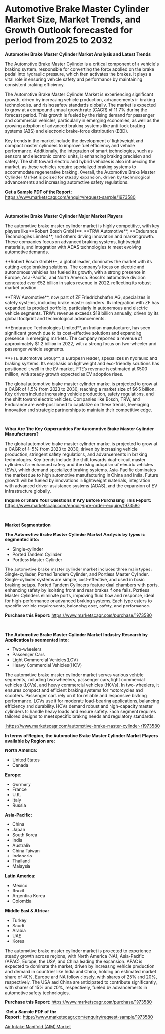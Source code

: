 <p><h1>Automotive Brake Master Cylinder Market Size, Market Trends, and Growth Outlook forecasted for period from 2025 to 2032</h1></p><p><strong>Automotive Brake Master Cylinder Market Analysis and Latest Trends</strong></p>
<p><p>The Automotive Brake Master Cylinder is a critical component of a vehicle's braking system, responsible for converting the force applied on the brake pedal into hydraulic pressure, which then activates the brakes. It plays a vital role in ensuring vehicle safety and performance by maintaining consistent braking efficiency.</p><p>The Automotive Brake Master Cylinder Market is experiencing significant growth, driven by increasing vehicle production, advancements in braking technologies, and rising safety standards globally. The market is expected to grow at a compound annual growth rate (CAGR) of 11.7% during the forecast period. This growth is fueled by the rising demand for passenger and commercial vehicles, particularly in emerging economies, as well as the growing adoption of advanced braking systems like anti-lock braking systems (ABS) and electronic brake-force distribution (EBD).</p><p>Key trends in the market include the development of lightweight and compact master cylinders to improve fuel efficiency and vehicle performance. Additionally, the integration of smart technologies, such as sensors and electronic control units, is enhancing braking precision and safety. The shift toward electric and hybrid vehicles is also influencing the market, as these vehicles require specialized braking systems to accommodate regenerative braking. Overall, the Automotive Brake Master Cylinder Market is poised for steady expansion, driven by technological advancements and increasing automotive safety regulations.</p></p>
<p><strong>Get a Sample PDF of the Report:&nbsp;</strong> <a href="https://www.marketscagr.com/enquiry/request-sample/1973580?utm_campaign=1848&utm_medium=2&utm_source=Github&utm_content=ia&utm_term=24012025&utm_id=automotive-brake-master-cylinder">https://www.marketscagr.com/enquiry/request-sample/1973580</a></p>
<p>&nbsp;</p>
<p><strong>Automotive Brake Master Cylinder Major Market Players</strong></p>
<p><p>The automotive brake master cylinder market is highly competitive, with key players like **Robert Bosch GmbH**, **TRW Automotive**, **Endurance Technologies Limited**, and others driving innovation and market growth. These companies focus on advanced braking systems, lightweight materials, and integration with ADAS technologies to meet evolving automotive demands.</p><p>**Robert Bosch GmbH**, a global leader, dominates the market with its cutting-edge braking solutions. The company’s focus on electric and autonomous vehicles has fueled its growth, with a strong presence in Europe, Asia-Pacific, and North America. Bosch’s automotive division generated over €52 billion in sales revenue in 2022, reflecting its robust market position.</p><p>**TRW Automotive**, now part of ZF Friedrichshafen AG, specializes in safety systems, including brake master cylinders. Its integration with ZF has expanded its product portfolio, particularly in autonomous and electric vehicle segments. TRW’s revenue exceeds $18 billion annually, driven by its global footprint and technological advancements.</p><p>**Endurance Technologies Limited**, an Indian manufacturer, has seen significant growth due to its cost-effective solutions and expanding presence in emerging markets. The company reported a revenue of approximately $1.2 billion in 2022, with a strong focus on two-wheeler and passenger vehicle segments.</p><p>**FTE automotive Group**, a European leader, specializes in hydraulic and braking systems. Its emphasis on lightweight and eco-friendly solutions has positioned it well in the EV market. FTE’s revenue is estimated at $500 million, with steady growth expected as EV adoption rises.</p><p>The global automotive brake master cylinder market is projected to grow at a CAGR of 4.5% from 2023 to 2030, reaching a market size of $6.5 billion. Key drivers include increasing vehicle production, safety regulations, and the shift toward electric vehicles. Companies like Bosch, TRW, and Endurance are well-positioned to capitalize on these trends, leveraging innovation and strategic partnerships to maintain their competitive edge.</p></p>
<p>&nbsp;</p>
<p><strong>What Are The Key Opportunities For Automotive Brake Master Cylinder Manufacturers?</strong></p>
<p><p>The global automotive brake master cylinder market is projected to grow at a CAGR of 4-5% from 2023 to 2030, driven by increasing vehicle production, stringent safety regulations, and advancements in braking technologies. Key trends include the shift towards dual-circuit master cylinders for enhanced safety and the rising adoption of electric vehicles (EVs), which demand specialized braking systems. Asia-Pacific dominates the market due to high automotive manufacturing in China and India. Future growth will be fueled by innovations in lightweight materials, integration with advanced driver-assistance systems (ADAS), and the expansion of EV infrastructure globally.</p></p>
<p><strong>Inquire or Share Your Questions If Any Before Purchasing This Report:</strong> <a href="https://www.marketscagr.com/enquiry/pre-order-enquiry/1973580?utm_campaign=1848&utm_medium=2&utm_source=Github&utm_content=ia&utm_term=24012025&utm_id=automotive-brake-master-cylinder">https://www.marketscagr.com/enquiry/pre-order-enquiry/1973580</a></p>
<p>&nbsp;</p>
<p><strong>Market Segmentation</strong></p>
<p><strong>The Automotive Brake Master Cylinder Market Analysis by types is segmented into:</strong></p>
<p><ul><li>Single-cylinder</li><li>Ported Tandem Cylinder</li><li>Portless Master Cylinder</li></ul></p>
<p><p>The automotive brake master cylinder market includes three main types: Single-cylinder, Ported Tandem Cylinder, and Portless Master Cylinder. Single-cylinder systems are simple, cost-effective, and used in basic braking setups. Ported Tandem Cylinders feature dual chambers with ports, enhancing safety by isolating front and rear brakes if one fails. Portless Master Cylinders eliminate ports, improving fluid flow and response, ideal for high-performance or advanced braking systems. Each type caters to specific vehicle requirements, balancing cost, safety, and performance.</p></p>
<p><strong>Purchase this Report:&nbsp;</strong><a href="https://www.marketscagr.com/purchase/1973580?utm_campaign=1848&utm_medium=2&utm_source=Github&utm_content=ia&utm_term=24012025&utm_id=automotive-brake-master-cylinder">https://www.marketscagr.com/purchase/1973580</a></p>
<p>&nbsp;</p>
<p><strong>The Automotive Brake Master Cylinder Market Industry Research by Application is segmented into:</strong></p>
<p><ul><li>Two-wheelers</li><li>Passenger Cars</li><li>Light Commercial Vehicles(LCV)</li><li>Heavy Commercial Vehicles(HCV)</li></ul></p>
<p><p>The automotive brake master cylinder market serves various vehicle segments, including two-wheelers, passenger cars, light commercial vehicles (LCVs), and heavy commercial vehicles (HCVs). In two-wheelers, it ensures compact and efficient braking systems for motorcycles and scooters. Passenger cars rely on it for reliable and responsive braking performance. LCVs use it for moderate load-bearing applications, balancing efficiency and durability. HCVs demand robust and high-capacity master cylinders to handle heavy loads and ensure safety. Each segment requires tailored designs to meet specific braking needs and regulatory standards.</p></p>
<p><a href="https://www.marketscagr.com/automotive-brake-master-cylinder-r1973580?utm_campaign=1848&utm_medium=2&utm_source=Github&utm_content=ia&utm_term=24012025&utm_id=automotive-brake-master-cylinder">&nbsp;https://www.marketscagr.com/automotive-brake-master-cylinder-r1973580</a></p>
<p><strong>In terms of Region, the Automotive Brake Master Cylinder Market Players available by Region are:</strong></p>
<p>
    <p> <strong> North America: </strong>
        <ul>
            <li>United States</li>
            <li>Canada</li>
        </ul>
        </p> 
    <p> <strong> Europe: </strong>
        <ul>
            <li>Germany</li>
            <li>France</li>
            <li>U.K.</li>
            <li>Italy</li>
            <li>Russia</li>
        </ul>
        </p> 
    <p> <strong> Asia-Pacific: </strong>
        <ul>
            <li>China</li>
            <li>Japan</li>
            <li>South Korea</li>
            <li>India</li>
            <li>Australia</li>
            <li>China Taiwan</li>
            <li>Indonesia</li>
            <li>Thailand</li>
            <li>Malaysia</li>
        </ul>
        </p> 
    <p> <strong> Latin America: </strong>
        <ul>
            <li>Mexico</li>
            <li>Brazil</li>
            <li>Argentina Korea</li>
            <li>Colombia</li>
        </ul>
        </p> 
    <p> <strong> Middle East & Africa: </strong>
        <ul>
            <li>Turkey</li>
            <li>Saudi</li>
            <li>Arabia</li>
            <li>UAE</li>
            <li>Korea</li>
        </ul>
    </p>
    </p>
<p><p>The automotive brake master cylinder market is projected to experience steady growth across regions, with North America (NA), Asia-Pacific (APAC), Europe, the USA, and China leading the expansion. APAC is expected to dominate the market, driven by increasing vehicle production and demand in countries like India and China, holding an estimated market share of 40%. Europe and NA follow closely, with shares of 25% and 20%, respectively. The USA and China are anticipated to contribute significantly, with shares of 15% and 20%, respectively, fueled by advancements in automotive safety technologies.</p></p>
<p><strong>Purchase this Report: </strong><a href="https://www.marketscagr.com/purchase/1973580?utm_campaign=1848&utm_medium=2&utm_source=Github&utm_content=ia&utm_term=24012025&utm_id=automotive-brake-master-cylinder">https://www.marketscagr.com/purchase/1973580</a></p>
<p>&nbsp;<strong>Get a Sample PDF of the Report:&nbsp;&nbsp;</strong><a href="https://www.marketscagr.com/enquiry/request-sample/1973580?utm_campaign=1848&utm_medium=2&utm_source=Github&utm_content=ia&utm_term=24012025&utm_id=automotive-brake-master-cylinder">https://www.marketscagr.com/enquiry/request-sample/1973580</a></p>
<p><strong></strong></p>
<p><p><a href="https://github.com/WillieWoodard/Market-Research-Report-List-7/blob/main/air-intake-manifold-aim-market.md?utm_campaign=1848&utm_medium=2&utm_source=Github&utm_content=ia&utm_term=24012025&utm_id=automotive-brake-master-cylinder">Air Intake Manifold (AIM) Market</a></p></p>